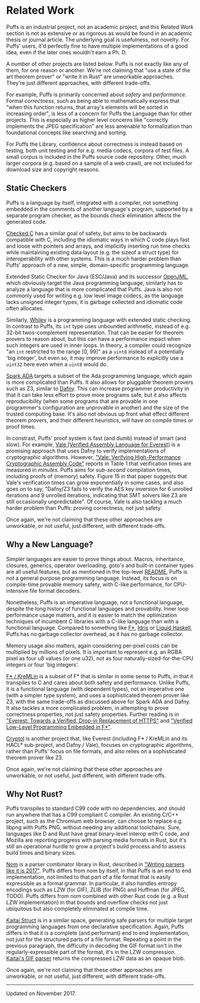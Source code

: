 # Related Work

Puffs is an industrial project, not an academic project, and this Related Work
section is not as extensive or as rigorous as would be found in an academic
thesis or journal article. The underlying goal is usefulness, not novelty. For
Puffs' users, it'd perfectly fine to have multiple implementations of a good
idea, even if the later ones wouldn't earn a Ph. D.

A number of other projects are listed below. Puffs is not exactly like any of
them, for one reason or another. We're not claiming that "use a state of the
art theorem prover" or "write it in Rust" are unworkable approaches. They're
just different approaches, with different trade-offs.

For example, Puffs is primarily concerned about *safety* and *performance*.
Formal *correctness*, such as being able to mathematically express that "when
this function returns, that array's elements will be sorted in increasing
order", is less of a concern for Puffs the Language than for other projects.
This is especially as higher level concerns like "correctly implements the JPEG
specification" are less amenable to formalization than foundational concepts
like searching and sorting.

For Puffs the Library, confidence about correctness is instead based on
testing, both unit testing and for e.g. media codecs, corpora of test files. A
small corpus is included in the Puffs source code repository. Other, much
larger corpora (e.g. based on a sample of a web crawl), are not included for
download size and copyright reasons.


## Static Checkers

Puffs is a language by itself, integrated with a compiler, not something
embedded in the comments of another language's program, supported by a separate
program checker, as the bounds check elimination affects the generated code.

[Checked C](https://www.microsoft.com/en-us/research/project/checked-c/) has a
similar goal of safety, but aims to be backwards compatible with C, including
the idiomatic ways in which C code plays fast and loose with pointers and
arrays, and implicitly inserting run time checks while maintaining existing
data layout (e.g. the sizeof a struct type) for interoperability with other
systems. This is a much harder problem than Puffs' approach of a new, simple,
domain-specific programming language.

Extended Static Checker for Java (ESC/Java) and its successor
[OpenJML](http://www.openjml.org/), which obviously target the Java programming
language, similarly has to analyze a language that is more complicated that
Puffs. Java is also not commonly used for writing e.g. low level image codecs,
as the language lacks unsigned integer types, it is garbage collected and
idiomatic code often allocates.

Similarly, [Whiley](http://whiley.org/) is a programming language with extended
static checking. In contrast to Puffs, its `int` type uses unbounded
arithmetic, instead of e.g. 32-bit twos-complement representation. That can be
easier for theorem provers to reason about, but this can have a performance
impact when such integers are used in inner loops. In theory, a compiler could
recognize "an `int` restricted to the range [0, 99]" as a `uint8` instead of a
potentially 'big integer', but even so, it may improve performance to
explicitly use a `uint32` here even when a `uint8` would do.

[Spark ADA](http://libre.adacore.com/tools/spark-gpl-edition/) targets a subset
of the Ada programming language, which again is more complicated than Puffs. It
also allows for pluggable theorem provers such as Z3, similar to
[Dafny](http://research.microsoft.com/dafny). This can increase programmer
productivity in that it can take less effort to prove more programs safe, but
it also affects reproducibility (when some programs that are provable in one
programmer's configuration are unprovable in another) and the size of the
trusted computing base. It's also not obvious up front what effect different
theorem provers, and their different heuristics, will have on compile times or
proof times.

In constrast, Puffs' proof system is fast (and dumb) instead of smart (and
slow). For example, [Vale (Verified Assembly Language for
Everest)](https://github.com/project-everest/vale) is a promising approach that
uses Dafny to verify implementations of cryptographic algorithms. However,
["Vale: Verifying High-Performance Cryptographic Assembly
Code"](http://www.andrew.cmu.edu/user/bparno/papers/vale.pdf) reports in Table
1 that verification times are measured in *minutes*. Puffs aims for
*sub-second* compilation times, including proofs of (memory) safety. Figure 15
in that paper suggests that Vale's verification times can grow exponentially in
some cases, and also goes on to say, "Dafny/Z3 fails to verify the AES key
inversion for 6 unrolled iterations and 9 unrolled iterations, indicating that
SMT solvers like Z3 are still occasionally unpredictable". Of course, Vale is
also tackling a much harder problem than Puffs: proving correctness, not just
safety.

Once again, we're not claiming that these other approaches are unworkable, or
not useful, just different, with different trade-offs.


## Why a New Language?

Simpler languages are easier to prove things about. Macros, inheritance,
closures, generics, operator overloading, goto's and built-in container types
are all useful features, but as mentioned in the top-level
[README](../README.md), Puffs is not a general purpose programming language.
Instead, its focus is on compile-time provable memory safety, with C-like
performance, for CPU-intensive file format decoders.

Nonetheless, Puffs is an imperative language, not a functional language,
despite the long history of functional languages and provability. Inner loop
performance usage matters, and it is easier to match the optimization
techniques of incumbent C libraries with a C-like language than with a
functional language. Compared to something like
[F\*](https://www.fstar-lang.org/), [Idris](https://www.idris-lang.org/) or
[Liquid Haskell](https://ucsd-progsys.github.io/liquidhaskell-blog/), Puffs has
no garbage collector overhead, as it has no garbage collector.

Memory usage also matters, again considering per-pixel costs can be multiplied
by millions of pixels. It is important to represent e.g. an RGBA pixel as four
u8 values (or one u32), not as four naturally-sized-for-the-CPU integers or
four 'big integers'.

[F\* / KreMLin](https://github.com/FStarLang/kremlin) is a subset of F\* that
is similar in some sense to Puffs, in that it transpiles to C and cares about
both safety and performance. Unlike Puffs, it is a functional language (with
dependent types), not an imperative one (with a simpler type system), and uses
a sophisticated theorem prover like Z3, with the same trade-offs as discussed
above for Spark ADA and Dafny. It also tackles a more complicated problem, in
attempting to prove correctness properties, not just safety properties. Further
reading is in ["Everest: Towards a Verified, Drop-in Replacement of
HTTPS"](https://project-everest.github.io/assets/snapl2017.pdf) and ["Verified
Low-Level Programming Embedded in F\*"](https://arxiv.org/pdf/1703.00053.pdf).

[Cryptol](https://github.com/GaloisInc/cryptol) is another project that, like
Everest (including F\* / KreMLin and its HACL\* sub-project, and Dafny / Vale),
focuses on cryptographic algorithms, rather than Puffs' focus on file formats,
and also relies on a sophisticated theorem prover like Z3.

Once again, we're not claiming that these other approaches are unworkable, or
not useful, just different, with different trade-offs.


## Why Not Rust?

Puffs transpiles to standard C99 code with no dependencies, and should run
anywhere that has a C99 compliant C compiler. An existing C/C++ project, such
as the Chromium web browser, can choose to replace e.g. libpng with Puffs PNG,
without needing any additional toolchains. Sure, languages like D and Rust have
great binary-level interop with C code, and Mozilla are reporting progress with
parsing media formats in Rust, but it's still an operational hurdle to grow a
project's build process and to assess build times and binary sizes.

[Nom](https://github.com/Geal/nom) is a parser combinator library in Rust,
described in ["Writing parsers like it is
2017"](http://spw17.langsec.org/papers/chifflier-parsing-in-2017.pdf). Puffs
differs from nom by itself, in that Puffs is an end to end implementation, not
limited to that part of a file format that is easily expressible as a formal
grammar. In particular, it also handles entropy encodings such as LZW (for
GIF), ZLIB (for PNG) and Huffman (for JPEG, TODO). Puffs differs from nom
combined with other Rust code (e.g. a Rust LZW implementation) in that bounds
and overflow checks not just ubiquitous but also completely eliminated at
compile time.

[Kaitai Struct](http://kaitai.io/) is in a similar space, generating safe
parsers for multiple target programming languages from one declarative
specification. Again, Puffs differs in that it is a complete (and performant)
end to end implementation, not just for the structured parts of a file format.
Repeating a point in the previous paragraph, the difficulty in decoding the GIF
format isn't in the regularly-expressible part of the format, it's in the LZW
compression. [Kaitai's GIF parser](http://formats.kaitai.io/gif/index.html)
returns the compressed LZW data as an opaque blob.

Once again, we're not claiming that these other approaches are unworkable, or
not useful, just different, with different trade-offs.


---

Updated on November 2017.
